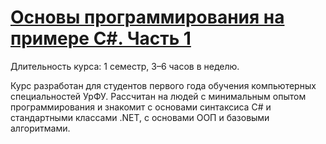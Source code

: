 # [Основы программирования на примере C#. Часть 1](https://ulearn.me/course/basicprogramming/69a2e121-e58f-4cd0-8221-7affb7dc796e)

Длительность курса: 1 семестр, 3–6 часов в неделю.

Курс разработан для студентов первого года обучения компьютерных специальностей УрФУ. Рассчитан на людей с минимальным опытом программирования и знакомит с основами синтаксиса C# и стандартными классами .NET, с основами ООП и базовыми алгоритмами. 
